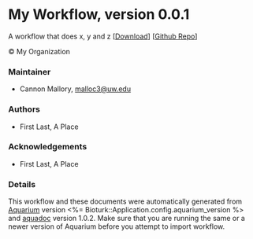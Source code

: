 # My Workflow, version 0.0.1

A workflow that does x, y and z [[Download](YG_Harmonization.aq)] [[Github Repo](https://github.com/malloc3/YG_Harmonization)]

&copy; My Organization


### Maintainer
- Cannon Mallory, <malloc3@uw.edu>

### Authors
  - First Last, A Place

### Acknowledgements
  - First Last, A Place

### Details
This workflow and these documents were automatically generated from
[Aquarium](http://www.aquarium.bio) version <%= Bioturk::Application.config.aquarium_version %> and
[aquadoc](https://github.com/klavinslab/aquadoc) version 1.0.2.
Make sure that you are running the same or a newer version of Aquarium before you attempt to
import workflow.
